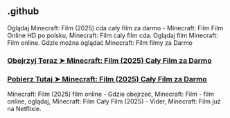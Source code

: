 ## .github

Oglądaj Minecraft: Film (2025) cda cały film za darmo - Minecraft: Film Film Online HD po polsku, Minecraft: Film caly film cda. Oglądaj film Minecraft: Film online. Gdzie można oglądać Minecraft: Film filmy za Darmo

### [Obejrzyj Teraz ➤ Minecraft: Film (2025) Cały Film za Darmo](https://watching4khdmovies.blogspot.com/2025/04/minecraft.html)

### [Pobierz Tutaj ➤ Minecraft: Film (2025) Cały Film za Darmo](https://watching4khdmovies.blogspot.com/2025/04/minecraft.html)

Minecraft: Film (2025) film online - Gdzie obejrzeć, Minecraft: Film - film online, oglądaj, Minecraft: Film Cały Film (2025) - Vider, Minecraft: Film już na Netflixie.
